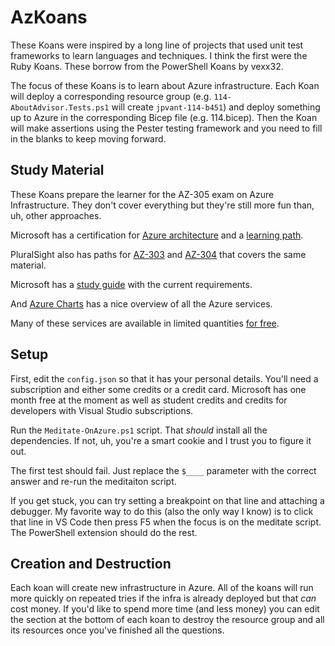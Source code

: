 # AzKoans

These Koans were inspired by a long line of projects that used unit test frameworks to learn languages and techniques.  I think the first were the Ruby Koans.  These borrow from the PowerShell Koans by vexx32.

The focus of these Koans is to learn about Azure infrastructure.  Each Koan will deploy a corresponding resource group (e.g. `114-AboutAdvisor.Tests.ps1` will create `jpvant-114-b451`) and deploy something up to Azure in the corresponding Bicep file (e.g. 114.bicep).  Then the Koan will make assertions using the Pester testing framework and you need to fill in the blanks to keep moving forward.

## Study Material

These Koans prepare the learner for the AZ-305 exam on Azure Infrastructure.  They don't cover everything but they're still more fun than, uh, other approaches.

Microsoft has a certification for [Azure architecture](https://learn.microsoft.com/en-us/certifications/azure-solutions-architect/) and a [learning path](https://learn.microsoft.com/en-us/training/paths/microsoft-azure-architect-design-prerequisites/).

PluralSight also has paths for [AZ-303](https://app.pluralsight.com/paths/certificate/microsoft-azure-architect-technologies-az-303) and [AZ-304](https://app.pluralsight.com/paths/certificate/microsoft-azure-architect-design-az-304) that covers the same material.

Microsoft has a [study guide](https://learn.microsoft.com/en-us/certifications/resources/study-guides/AZ-305) with the current requirements.

And [Azure Charts](https://azurecharts.com/overview) has a nice overview of all the Azure services.

Many of these services are available in limited quantities [for free](https://azure.microsoft.com/en-in/pricing/free-services/).

## Setup

First, edit the `config.json` so that it has your personal details.  You'll need a subscription and either some credits or a credit card.  Microsoft has one month free at the moment as well as student credits and credits for developers with Visual Studio subscriptions.

Run the `Meditate-OnAzure.ps1` script.  That _should_ install all the dependencies.  If not, uh, you're a smart cookie and I trust you to figure it out.

The first test should fail.  Just replace the `$____` parameter with the correct answer and re-run the meditaiton script.

If you get stuck, you can try setting a breakpoint on that line and attaching a debugger.  My favorite way to do this (also the only way I know) is to click that line in VS Code then press F5 when the focus is on the meditate script.  The PowerShell extension should do the rest.

## Creation and Destruction

Each koan will create new infrastructure in Azure.  All of the koans will run more quickly on repeated tries if the infra is already deployed but that _can_ cost money.  If you'd like to spend more time (and less money) you can edit the section at the bottom of each koan to destroy the resource group and all its resources once you've finished all the questions.
